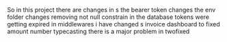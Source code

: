 So in this project there are 
changes in s 
the bearer token changes 
the env folder changes
removing not null constrain in the database
tokens were getting expired
in middlewares i have  changed s
invoice dashboard to fixed amount number typecasting
there is a major problem in twofixed